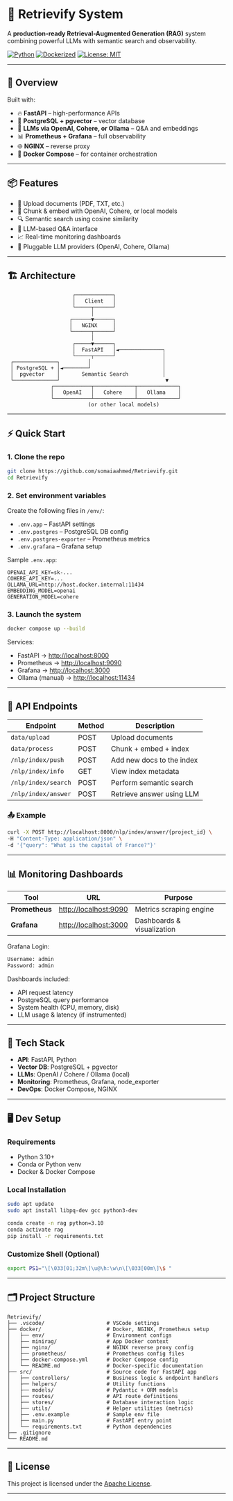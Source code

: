 
# 🧠 Retrievify System

A **production-ready Retrieval-Augmented Generation (RAG)** system combining powerful LLMs with semantic search and observability.

[![Python](https://img.shields.io/badge/python-3.10+-blue.svg)](https://www.python.org/downloads/)
[![Dockerized](https://img.shields.io/badge/Docker-Containerized-blue)](https://www.docker.com/)
[![License: MIT](https://img.shields.io/badge/license-MIT-green.svg)](LICENSE)

---

## 🚀 Overview

Built with:

- 🔥 **FastAPI** – high-performance APIs  
- 🧮 **PostgreSQL + pgvector** – vector database  
- 🧠 **LLMs via OpenAI, Cohere, or Ollama** – Q&A and embeddings  
- 📊 **Prometheus + Grafana** – full observability  
- 🌐 **NGINX** – reverse proxy  
- 🐳 **Docker Compose** – for container orchestration  

---

## 📦 Features

- 📄 Upload documents (PDF, TXT, etc.)
- 🔗 Chunk & embed with OpenAI, Cohere, or local models
- 🔍 Semantic search using cosine similarity
- 🧠 LLM-based Q&A interface
- 📈 Real-time monitoring dashboards
- 🔌 Pluggable LLM providers (OpenAI, Cohere, Ollama)

---

## 🏗️ Architecture


```
                     ┌────────────┐
                     │   Client   │
                     └─────┬──────┘
                           │
                    ┌──────▼──────┐
                    │   NGINX     │
                    └──────┬──────┘
                           │
                     ┌─────▼──────┐
                     │  FastAPI   │◄──────────────┐
                     └─────┬──────┘               │
 ┌──────────────┐         │                       │
 │ PostgreSQL + │◄────────┘                       │
 │  pgvector    │       Semantic Search           │
 └──────────────┘                                  ▼
              ┌────────────┬─────────────┬─────────────┐
              │   OpenAI   │   Cohere    │   Ollama    │
              └────────────┴─────────────┴─────────────┘
                          (or other local models)

````

---

## ⚡ Quick Start

### 1. Clone the repo

```bash
git clone https://github.com/somaiaahmed/Retrievify.git
cd Retrievify
````

### 2. Set environment variables

Create the following files in `/env/`:

* `.env.app` – FastAPI settings
* `.env.postgres` – PostgreSQL DB config
* `.env.postgres-exporter` – Prometheus metrics
* `.env.grafana` – Grafana setup

Sample `.env.app`:

```env
OPENAI_API_KEY=sk-...
COHERE_API_KEY=...
OLLAMA_URL=http://host.docker.internal:11434
EMBEDDING_MODEL=openai
GENERATION_MODEL=cohere
```

### 3. Launch the system

```bash
docker compose up --build
```

Services:

* FastAPI → [http://localhost:8000](http://localhost:8000)
* Prometheus → [http://localhost:9090](http://localhost:9090)
* Grafana → [http://localhost:3000](http://localhost:3000)
* Ollama (manual) → [http://localhost:11434](http://localhost:11434)

---

## 🔌 API Endpoints

| Endpoint          | Method | Description               |
| ----------------- | ------ | ------------------------- |
| `data/upload`         | POST   | Upload documents          |
| `data/process`        | POST   | Chunk + embed + index     |
| `/nlp/index/push` | POST   | Add new docs to the index |
| `/nlp/index/info` | GET    | View index metadata       |
| `/nlp/index/search`         | POST   | Perform semantic search   |
| `/nlp/index/answer`         | POST   | Retrieve answer using LLM |

### 📤 Example

```bash
curl -X POST http://localhost:8000/nlp/index/answer/{project_id} \
-H "Content-Type: application/json" \
-d '{"query": "What is the capital of France?"}'
```

---

## 📊 Monitoring Dashboards

| Tool           | URL                                            | Purpose                    |
| -------------- | ---------------------------------------------- | -------------------------- |
| **Prometheus** | [http://localhost:9090](http://localhost:9090) | Metrics scraping engine    |
| **Grafana**    | [http://localhost:3000](http://localhost:3000) | Dashboards & visualization |

Grafana Login:

```bash
Username: admin
Password: admin
```

Dashboards included:

* API request latency
* PostgreSQL query performance
* System health (CPU, memory, disk)
* LLM usage & latency (if instrumented)

---

## 🧰 Tech Stack

* **API**: FastAPI, Python
* **Vector DB**: PostgreSQL + pgvector
* **LLMs**: OpenAI / Cohere / Ollama (local)
* **Monitoring**: Prometheus, Grafana, node\_exporter
* **DevOps**: Docker Compose, NGINX

---


## 🖥️ Dev Setup

### Requirements

* Python 3.10+
* Conda or Python venv
* Docker & Docker Compose

### Local Installation

```bash
sudo apt update
sudo apt install libpq-dev gcc python3-dev
```

```bash
conda create -n rag python=3.10
conda activate rag
pip install -r requirements.txt
```

### Customize Shell (Optional)

```bash
export PS1="\[\033[01;32m\]\u@\h:\w\n\[\033[00m\]\$ "
```

---


## 🗂️ Project Structure

```plaintext
Retrievify/
├── .vscode/                    # VSCode settings
├── docker/                     # Docker, NGINX, Prometheus setup
│   ├── env/                    # Environment configs
│   ├── minirag/                # App Docker context
│   ├── nginx/                  # NGINX reverse proxy config
│   ├── prometheus/             # Prometheus config files
│   ├── docker-compose.yml      # Docker Compose config
│   └── README.md               # Docker-specific documentation
├── src/                        # Source code for FastAPI app
│   ├── controllers/            # Business logic & endpoint handlers
│   ├── helpers/                # Utility functions
│   ├── models/                 # Pydantic + ORM models
│   ├── routes/                 # API route definitions
│   ├── stores/                 # Database interaction logic
│   ├── utils/                  # Helper utilities (metrics)
│   ├── .env.example            # Sample env file
│   ├── main.py                 # FastAPI entry point
│   └── requirements.txt        # Python dependencies
├── .gitignore
└── README.md
```

---

## 📄 License

This project is licensed under the [Apache License](LICENSE).

---

